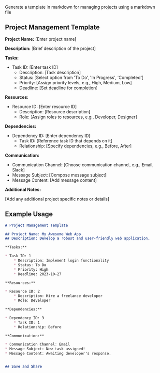 Generate a template in markdown for managing projects using a markdown file


## Project Management Template

**Project Name:** [Enter project name]

**Description:** [Brief description of the project]

**Tasks:**

* Task ID: [Enter task ID]
    * Description: [Task description]
    * Status: [Select option from 'To Do', 'In Progress', 'Completed']
    * Priority: [Assign priority levels, e.g., High, Medium, Low]
    * Deadline: [Set deadline for completion]

**Resources:**

* Resource ID: [Enter resource ID]
    * Description: [Resource description]
    * Role: [Assign roles to resources, e.g., Developer, Designer]

**Dependencies:**

* Dependency ID: [Enter dependency ID]
    * Task ID: [Reference task ID that depends on it]
    * Relationship: [Specify dependencies, e.g., Before, After]

**Communication:**

* Communication Channel: [Choose communication channel, e.g., Email, Slack]
* Message Subject: [Compose message subject]
* Message Content: [Add message content]

**Additional Notes:**

[Add any additional project specific notes or details]

## Example Usage

```markdown
# Project Management Template

## Project Name: My Awesome Web App
## Description: Develop a robust and user-friendly web application.

**Tasks:**

* Task ID: 1
    * Description: Implement login functionality
    * Status: To Do
    * Priority: High
    * Deadline: 2023-10-27

**Resources:**

* Resource ID: 2
    * Description: Hire a freelance developer
    * Role: Developer

**Dependencies:**

* Dependency ID: 3
    * Task ID: 1
    * Relationship: Before

**Communication:**

* Communication Channel: Email
* Message Subject: New task assigned!
* Message Content: Awaiting developer's response.


## Save and Share